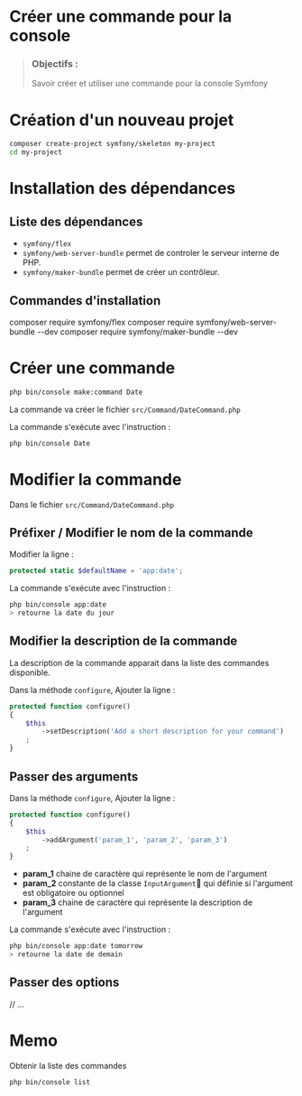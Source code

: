 # Créer une commande pour la console
> ### Objectifs :
> Savoir créer et utiliser une commande pour la console Symfony



# Création d'un nouveau projet

```bash
composer create-project symfony/skeleton my-project
cd my-project
```



# Installation des dépendances

## Liste des dépendances
- `symfony/flex`
- `symfony/web-server-bundle` permet de controler le serveur interne de PHP.
- `symfony/maker-bundle` permet de créer un contrôleur.
<!-- annotations permet de créer une route en annotation dans notre controleur. -->


## Commandes d'installation
composer require symfony/flex
composer require symfony/web-server-bundle --dev
composer require symfony/maker-bundle --dev
<!-- composer require annotations -->



# Créer une commande

```bash
php bin/console make:command Date
```

La commande va créer le fichier `src/Command/DateCommand.php`

La commande s'exécute avec l'instruction :

```bash
php bin/console Date
```



# Modifier la commande

Dans le fichier `src/Command/DateCommand.php`


## Préfixer / Modifier le nom de la commande

Modifier la ligne :

```php
protected static $defaultName = 'app:date';
```

La commande s'exécute avec l'instruction :

```bash
php bin/console app:date
> retourne la date du jour
```


## Modifier la description de la commande

La description de la commande apparait dans la liste des commandes disponible.

Dans la méthode `configure`, Ajouter la ligne :

```php
protected function configure()
{
    $this
        ->setDescription('Add a short description for your command')
    ;
}
``` 


## Passer des arguments

Dans la méthode `configure`, Ajouter la ligne :

```php
protected function configure()
{
    $this
        ->addArgument('param_1', 'param_2', 'param_3')
    ;
}
``` 

- **param_1** chaine de caractère qui représente le nom de l'argument
- **param_2** constante de la classe `InputArgument` qui définie si l'argument est obligatoire ou optionnel
- **param_3** chaine de caractère qui représente la description de l'argument

La commande s'exécute avec l'instruction :

```bash
php bin/console app:date tomorrow
> retourne la date de demain
```


## Passer des options

// ...



# Memo

Obtenir la liste des commandes

```bash
php bin/console list
``` 